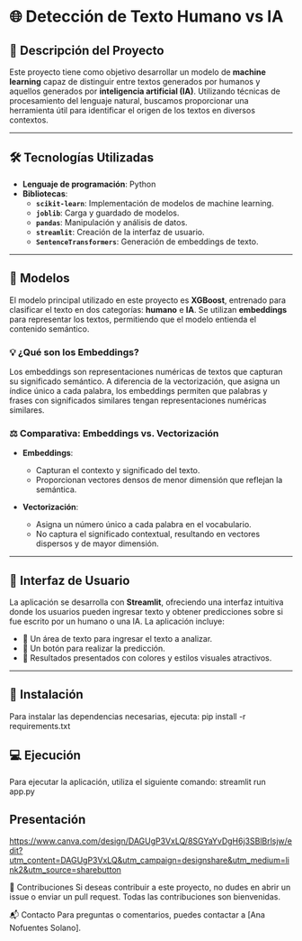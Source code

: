 # 🌐 Detección de Texto Humano vs IA

## 📖 Descripción del Proyecto
Este proyecto tiene como objetivo desarrollar un modelo de **machine learning** capaz de distinguir entre textos generados por humanos y aquellos generados por **inteligencia artificial (IA)**. Utilizando técnicas de procesamiento del lenguaje natural, buscamos proporcionar una herramienta útil para identificar el origen de los textos en diversos contextos.

---

## 🛠 Tecnologías Utilizadas
- **Lenguaje de programación**: Python
- **Bibliotecas**:
  - **`scikit-learn`**: Implementación de modelos de machine learning.
  - **`joblib`**: Carga y guardado de modelos.
  - **`pandas`**: Manipulación y análisis de datos.
  - **`streamlit`**: Creación de la interfaz de usuario.
  - **`SentenceTransformers`**: Generación de embeddings de texto.

---

## 🤖 Modelos
El modelo principal utilizado en este proyecto es **XGBoost**, entrenado para clasificar el texto en dos categorías: **humano** e **IA**. Se utilizan **embeddings** para representar los textos, permitiendo que el modelo entienda el contenido semántico.

### 💡 ¿Qué son los Embeddings?
Los embeddings son representaciones numéricas de textos que capturan su significado semántico. A diferencia de la vectorización, que asigna un índice único a cada palabra, los embeddings permiten que palabras y frases con significados similares tengan representaciones numéricas similares.

### ⚖️ Comparativa: Embeddings vs. Vectorización
- **Embeddings**: 
  - Capturan el contexto y significado del texto.
  - Proporcionan vectores densos de menor dimensión que reflejan la semántica.
  
- **Vectorización**: 
  - Asigna un número único a cada palabra en el vocabulario.
  - No captura el significado contextual, resultando en vectores dispersos y de mayor dimensión.

---

## 🌟 Interfaz de Usuario
La aplicación se desarrolla con **Streamlit**, ofreciendo una interfaz intuitiva donde los usuarios pueden ingresar texto y obtener predicciones sobre si fue escrito por un humano o una IA. La aplicación incluye:
- 📝 Un área de texto para ingresar el texto a analizar.
- 🔮 Un botón para realizar la predicción.
- 🎨 Resultados presentados con colores y estilos visuales atractivos.

---

## 🚀 Instalación
Para instalar las dependencias necesarias, ejecuta:
pip install -r requirements.txt

## 💻 Ejecución
Para ejecutar la aplicación, utiliza el siguiente comando:
streamlit run app.py
## Presentación
https://www.canva.com/design/DAGUgP3VxLQ/8SGYaYvDgH6j3SBlBrlsjw/edit?utm_content=DAGUgP3VxLQ&utm_campaign=designshare&utm_medium=link2&utm_source=sharebutton

🤝 Contribuciones
Si deseas contribuir a este proyecto, no dudes en abrir un issue o enviar un pull request. Todas las contribuciones son bienvenidas.

📬 Contacto
Para preguntas o comentarios, puedes contactar a [Ana Nofuentes Solano].
